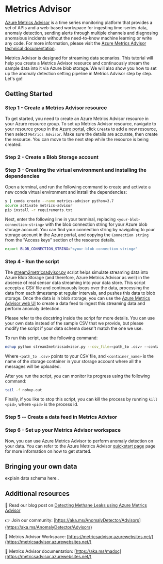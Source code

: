 # Metrics Advisor
[Azure Metrics Advisor](https://azure.microsoft.com/en-us/services/metrics-advisor/#overview) is a time series monitoring platform that provides a set of APIs and a web-based workspace for ingesting time-series data, anomaly detection, sending alerts through multiple channels and diagnosing anomalous incidents without the need-to-know machine learning or write any code. For more information, please visit the [Azure Metrics Advisor technical documentation](https://docs.microsoft.com/en-us/azure/applied-ai-services/metrics-advisor/).

Metrics Advisor is designed for streaming data scenarios. This tutorial will help you create a Metrics Advisor resource and continuously stream the sample data into it via Azure blob storage. We will also show you how to set up the anomaly detection setting pipeline in Metrics Advisor step by step. Let's go! 



## Getting Started


### Step 1 - Create a Metrics Advisor resource
To get started, you need to create an Azure Metrics Advisor resource in your Azure resource group. To set up Metrics Advisor resource, navigate to your resource group in the [Azure portal](https://ms.portal.azure.com/), click `Create` to add a new resource, then select `Metrics Advisor`. Make sure the details are accurate, then create the resource. You can move to the next step while the resource is being created.

### Step 2 - Create a Blob Storage account



### Step 3 - Creating the virtual environment and installing the dependencies

Open a terminal, and run the following command to create and activate a new conda virtual environment and install the dependencies:
```bash
y | conda create --name metrics-advisor python=3.7
source activate metrics-advisor
pip install -r requirements.txt
```
Next, enter the following line in your terminal, replacing `<your-blob-connection-string>` with the blob connection string for your Azure blob storage account. You can find your connection string by navigating to your storage account in the Azure portal, and copying the `Connection string` from the "Access keys" section of the resource details.
```bash
export BLOB_CONNECTION_STRING="<your-blob-connection-string>"
```
### Step 4 - Run the script 

The [stream2metricsadvisor.py](stream2metricsadvisor.py) script helps simulate streaming data into Azure Blob Storage (and therefore, Azure Metrics Advisor as well) in the absense of real sensor data streaming into your data store. This script accepts a CSV file and continuously loops over the data, processing the data from each timestamp at regular intervals, and pushes this data to blob storage. Once the data is in blob storage, you can use the [Azure Metrics Advisor web UI](https://metricsadvisor.azurewebsites.net) to create a data feed to ingest this streaming data and perform anomaly detection.

Please refer to the docstring inside the script for more details. You can use your own data instead of the sample CSV that we provide, but please modify the script if your data schema doesn't match the one we use.

To run this script, use the following command:
```bash
nohup python stream2metricsadvisor.py --csv_file=<path_to .csv> --container_name=<container_name> --minute_resample=5 > nohup.out 2>&1 &
```
Where `<path_to .csv>` points to your CSV file, and `<container_name>` is the name of the storage container in your storage account where all the messages will be uploaded.

After you run the script, you can monitor its progress using the following command:
```bash
tail -f nohup.out
```
Finally, if you like to stop this script, you can kill the process by running `kill <pid>`, where `<pid>` is the process id. 

### Step 5 -- Create a data feed in Metrics Advisor

<!-- screenshots + add the data schema -->

### Step 6 - Set up your Metrics Advisor workspace

Now, you can use Azure Metrics Advisor to perform anomaly detection on your data. You can refer to the Azure Metrics Advisor [quickstart page](https://docs.microsoft.com/en-us/azure/applied-ai-services/metrics-advisor/quickstarts/web-portal) page for more information on how to get started.


## Bringing your own data
explain data schema here.. 


## Additional resources

📰 Read our blog post on [Detecting Methane Leaks using Azure Metrics Advisor](https://techcommunity.microsoft.com/t5/ai-cognitive-services-blog/detecting-methane-leaks-using-azure-metrics-advisor/ba-p/3254005)

👉 Join our community: [https://aka.ms/AnomalyDetector/Advisors](https://aka.ms/AnomalyDetector/Advisors)

🔗 Metrics Advisor Workspace: [https://metricsadvisor.azurewebsites.net/](https://metricsadvisor.azurewebsites.net/)

📑 Metrics Advisor documentation: [https://aka.ms/madoc](https://metricsadvisor.azurewebsites.net/)